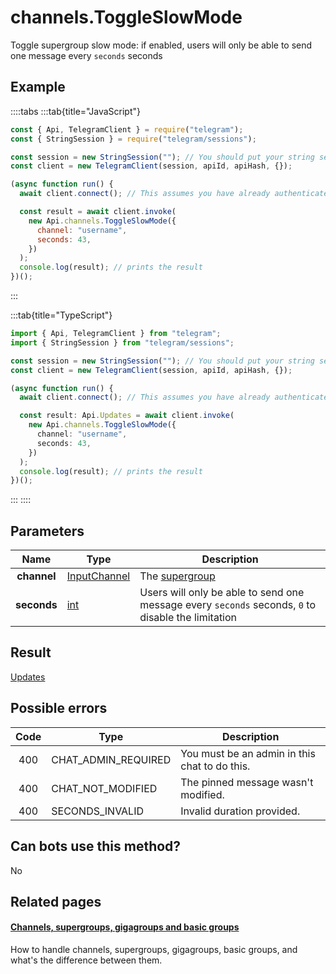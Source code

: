 # channels.ToggleSlowMode

Toggle supergroup slow mode: if enabled, users will only be able to send one message every `seconds` seconds

## Example

::::tabs
:::tab{title="JavaScript"}

```js
const { Api, TelegramClient } = require("telegram");
const { StringSession } = require("telegram/sessions");

const session = new StringSession(""); // You should put your string session here
const client = new TelegramClient(session, apiId, apiHash, {});

(async function run() {
  await client.connect(); // This assumes you have already authenticated with .start()

  const result = await client.invoke(
    new Api.channels.ToggleSlowMode({
      channel: "username",
      seconds: 43,
    })
  );
  console.log(result); // prints the result
})();
```

:::

:::tab{title="TypeScript"}

```ts
import { Api, TelegramClient } from "telegram";
import { StringSession } from "telegram/sessions";

const session = new StringSession(""); // You should put your string session here
const client = new TelegramClient(session, apiId, apiHash, {});

(async function run() {
  await client.connect(); // This assumes you have already authenticated with .start()

  const result: Api.Updates = await client.invoke(
    new Api.channels.ToggleSlowMode({
      channel: "username",
      seconds: 43,
    })
  );
  console.log(result); // prints the result
})();
```

:::
::::

## Parameters

|    Name     | Type                                                        | Description                                                                                        |
| :---------: | ----------------------------------------------------------- | -------------------------------------------------------------------------------------------------- |
| **channel** | [InputChannel](https://core.telegram.org/type/InputChannel) | The [supergroup](https://core.telegram.org/api/channel)                                            |
| **seconds** | [int](https://core.telegram.org/type/int)                   | Users will only be able to send one message every `seconds` seconds, `0` to disable the limitation |

## Result

[Updates](https://core.telegram.org/type/Updates)

## Possible errors

| Code | Type                | Description                                   |
| :--: | ------------------- | --------------------------------------------- |
| 400  | CHAT_ADMIN_REQUIRED | You must be an admin in this chat to do this. |
| 400  | CHAT_NOT_MODIFIED   | The pinned message wasn't modified.           |
| 400  | SECONDS_INVALID     | Invalid duration provided.                    |

## Can bots use this method?

No

## Related pages

#### [Channels, supergroups, gigagroups and basic groups](https://core.telegram.org/api/channel)

How to handle channels, supergroups, gigagroups, basic groups, and what's the difference between them.
